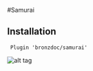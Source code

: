 #Samurai

## Installation

<code> Plugin 'bronzdoc/samurai' </code>

![alt tag](http://i.imgur.com/BRtioX8.png)
